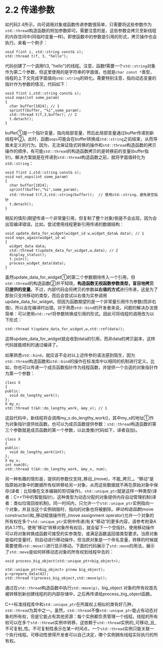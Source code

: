 # 2.2 传递参数

如代码2.4所示，向可调用对象或函数传递参数很简单，只需要将这些参数作为 `std::thread`构造函数的附加参数即可。需要注意的是，这些参数会拷贝至新线程的内存空间中(同临时变量一样)。即使函数中的参数是引用的形式，拷贝操作也会执行。来看一个例子：

```
void f(int i, std::string const& s);
std::thread t(f, 3, "hello");
```

代码创建了一个调用f(3, "hello")的线程。注意，函数f需要一个`std::string`对象作为第二个参数，但这里使用的是字符串的字面值，也就是`char const *`类型，线程的上下文完成字面值向`std::string`的转化。需要特别注意，指向动态变量的指针作为参数的情况，代码如下：

```
void f(int i,std::string const& s);
void oops(int some_param)
{
  char buffer[1024]; // 1
  sprintf(buffer, "%i",some_param);
  std::thread t(f,3,buffer); // 2
  t.detach();
}
```

buffer①是一个指针变量，指向局部变量，然后此局部变量通过buffer传递到新线程中②。此时，函数`oops`可能会在buffer转换成`std::string`之前结束，从而导致未定义的行为。因为，无法保证隐式转换的操作和`std::thread`构造函数的拷贝操作的顺序，有可能`std::thread`的构造函数拷贝的是转换前的变量(buffer指针)。解决方案就是在传递到`std::thread`构造函数之前，就将字面值转化为`std::string`：

```
void f(int i,std::string const& s);
void not_oops(int some_param)
{
  char buffer[1024];
  sprintf(buffer,"%i",some_param);
  std::thread t(f,3,std::string(buffer));  // 使用std::string，避免悬空指针
  t.detach();
}
```

相反的情形(期望传递一个非常量引用，但复制了整个对象)倒是不会出现，因为会出现编译错误。比如，尝试使用线程更新引用传递的数据结构：

```
void update_data_for_widget(widget_id w,widget_data& data); // 1
void oops_again(widget_id w)
{
  widget_data data;
  std::thread t(update_data_for_widget,w,data); // 2
  display_status();
  t.join();
  process_widget_data(data);
}
```

虽然update\_data\_for\_widget①的第二个参数期待传入一个引用，但`std::thread`的构造函数②并不知晓，**构造函数无视函数参数类型，盲目地拷贝已提供的变量**。不过，内部代码会将拷贝的参数**以右值的方式**进行传递，这是为了那些只支持移动的类型，而后会尝试以右值为实参调用update\_data\_for\_widget。但因为函数期望的是一个非常量引用作为参数(而非右值)，所以会在编译时出错。对于熟悉`std::bind`的开发者来说，问题的解决办法很简单：可以使用`std::ref`将参数转换成引用的形式。因此可将线程的调用改为以下形式：

```
std::thread t(update_data_for_widget,w,std::ref(data));
```

这样update\_data\_for\_widget就会收到data的引用，而非data的拷贝副本，这样代码就能顺利的通过编译了。

如果熟悉`std::bind`，就应该不会对以上述传参的语法感到陌生，因为`std::thread`构造函数和`std::bind`的操作在标准库中以相同的机制进行定义。比如，你也可以传递一个成员函数指针作为线程函数，并提供一个合适的对象指针作为第一个参数：

```
class X
{
public:
  void do_lengthy_work();
};
X my_x;
std::thread t(&X::do_lengthy_work, &my_x); // 1
```

这段代码中，新线程将会调用my\_x.do\_lengthy\_work()，其中my\_x的地址①作为对象指针提供给函数。也可以为成员函数提供参数：`std::thread`构造函数的第三个参数就是成员函数的第一个参数，以此类推(代码如下，译者自加)。

```
class X
{
public:
  void do_lengthy_work(int);
};
X my_x;
int num(0);
std::thread t(&X::do_lengthy_work, &my_x, num);
```

另一种有趣的情形是，提供的参数仅支持_移动_(move)，不能_拷贝_。“移动”是指原始对象中的数据所有权转移给另一对象，从而这些数据就不再在原始对象中保存(译者：比较像在文本编辑的剪切操作)。`std::unique_ptr`就是这样一种类型(译者：C++11中的智能指针)，这种类型为动态分配的对象提供内存自动管理机制(译者：类似垃圾回收机制)。同一时间内，只允许一个`std::unique_ptr`实例指向一个对象，并且当这个实例销毁时，指向的对象也将被删除。_移动构造函数_(move constructor)和_移动赋值操作符_(move assignment operator)允许一个对象的所有权在多个`std::unique_ptr`实例中传递(有关“移动”的更多内容，请参考附录A的A.1.1节)。使用“移动”转移对象所有权后，就会留下一个空指针。使用移动操作可以将对象转换成函数可接受的实参类型，或满足函数返回值类型要求。当原对象是临时变量时，则自动进行移动操作，但当原对象是一个命名变量，转移的时候就需要使用`std::move()`进行显示移动。下面的代码展示了`std::move`的用法，展示了`std::move`是如何转移动态对象的所有权到线程中去的：

```
void process_big_object(std::unique_ptr<big_object>);

std::unique_ptr<big_object> p(new big_object);
p->prepare_data(42);
std::thread t(process_big_object,std::move(p));
```

通过在`std::thread`构造函数中执行`std::move(p)`，big\_object 对象的所有权首先被转移到新创建线程的的内部存储中，之后再传递给process\_big\_object函数。

C++标准线程库中和`std::unique_ptr`在所属权上相似的类有好几种，`std::thread`为其中之一。虽然，`std::thread`不像`std::unique_ptr`能占有动态对象的所有权，但是它能占有其他资源：每个实例都负责管理一个线程。线程的所有权可以在多个`std::thread`实例中转移，这依赖于`std::thread`实例的_可移动_且_不可复制_性。不可复制性表示在某一时间点，一个`std::thread`实例只能关联一个执行线程。可移动性使得开发者可以自己决定，哪个实例拥有线程实际执行的所有权。

